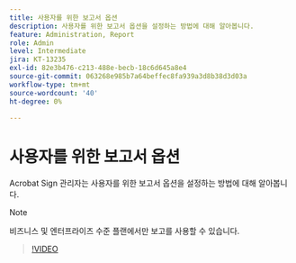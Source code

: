 ```yaml
---
title: 사용자를 위한 보고서 옵션
description: 사용자를 위한 보고서 옵션을 설정하는 방법에 대해 알아봅니다.
feature: Administration, Report
role: Admin
level: Intermediate
jira: KT-13235
exl-id: 82e3b476-c213-488e-becb-18c6d645a8e4
source-git-commit: 063268e985b7a64beffec8fa939a3d8b38d3d03a
workflow-type: tm+mt
source-wordcount: '40'
ht-degree: 0%

---
```


# 사용자를 위한 보고서 옵션

Acrobat Sign 관리자는 사용자를 위한 보고서 옵션을 설정하는 방법에 대해 알아봅니다.

>[!NOTE]
>
>비즈니스 및 엔터프라이즈 수준 플랜에서만 보고를 사용할 수 있습니다.

>[!VIDEO](https://video.tv.adobe.com/v/3437151?quality=12&learn=on&hidetitle=true&captions=kor)
